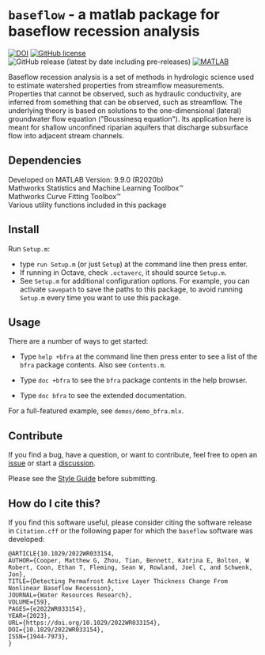 # `baseflow` - a matlab package for baseflow recession analysis

[![DOI](https://zenodo.org/badge/511647633.svg)](https://zenodo.org/badge/latestdoi/511647633) [![GitHub license](https://img.shields.io/github/license/mgcooper/baseflow)](https://github.com/mgcooper/baseflow/blob/main/LICENSE) ![GitHub release (latest by date including pre-releases)](https://img.shields.io/github/v/release/mgcooper/baseflow?include_prereleases) [![MATLAB](https://github.com/mgcooper/baseflow/actions/workflows/ci.yml/badge.svg?branch=dev)](https://github.com/mgcooper/baseflow/actions/workflows/ci.yml)

<!-- [![View baseflow on File Exchange](https://www.mathworks.com/matlabcentral/images/matlab-file-exchange.svg)](https://www.mathworks.com/matlabcentral/fileexchange/<insert final part of baseflow link here>) -->

Baseflow recession analysis is a set of methods in hydrologic science used to estimate watershed properties from streamflow measurements. Properties that cannot be observed, such as hydraulic conductivity, are inferred from something that can be observed, such as streamflow. The underlying theory is based on solutions to the one-dimensional (lateral) groundwater flow equation ("Boussinesq equation"). Its application here is meant for shallow unconfined riparian aquifers that discharge subsurface flow into adjacent stream channels.

## Dependencies

Developed on MATLAB Version: 9.9.0 (R2020b)  
Mathworks Statistics and Machine Learning Toolbox&trade;  
Mathworks Curve Fitting Toolbox&trade;  
Various utility functions included in this package

## Install

Run `Setup.m`:

- type `run Setup.m` (or just `Setup`) at the command line then press enter.
- If running in Octave, check `.octaverc`, it should source `Setup.m`.
- See `Setup.m` for additional configuration options. For example, you can activate `savepath` to save the paths to this package, to avoid running `Setup.m` every time you want to use this package.

## Usage

There are a number of ways to get started:

- Type `help +bfra` at the command line then press enter to see a list of the `bfra` package contents. Also see `Contents.m`.

- Type `doc +bfra` to see the `bfra` package contents in the help browser.

- Type `doc bfra` to see the extended documentation.

For a full-featured example, see `demos/demo_bfra.mlx`.

<!-- ## More details

The theory makes various strong assumptions, including that the aquifer extent is much larger in the lateral direction than the vertical, and that capillarity can be ignored or parameterized by the concept of 'drainable porosity'. This reduces the three-dimensional Richard's equation to one dimension and eliminates unsaturated flow considerations. The theory has been validated with laboratory experiments and may work better than you expect. When applied to entire catchments ("watersheds"), the theory becomes an effective one, meaning the inferred properties are those that give the same solution to the Boussinesq equation that one would obtain for a single hillslope with those same properties and geometric similarity. -->

## Contribute

If you find a bug, have a question, or want to contribute, feel free to open an [issue](https://github.com/mgcooper/baseflow/issues) or start a [discussion](https://github.com/mgcooper/baseflow/discussions).

Please see the [Style Guide](testbed/StyleGuide.md) before submitting.

## How do I cite this?

If you find this software useful, please consider citing the software release in `Citation.cff` or the following paper for which the `baseflow` software was developed:

    @ARTICLE{10.1029/2022WR033154,
    AUTHOR={Cooper, Matthew G, Zhou, Tian, Bennett, Katrina E, Bolton, W Robert, Coon, Ethan T, Fleming, Sean W, Rowland, Joel C, and Schwenk, Jon},
    TITLE={Detecting Permafrost Active Layer Thickness Change From Nonlinear Baseflow Recession},
    JOURNAL={Water Resources Research},
    VOLUME={59},
    PAGES={e2022WR033154},
    YEAR={2023},
    URL={https://doi.org/10.1029/2022WR033154},
    DOI={10.1029/2022WR033154},
    ISSN={1944-7973},
    }
